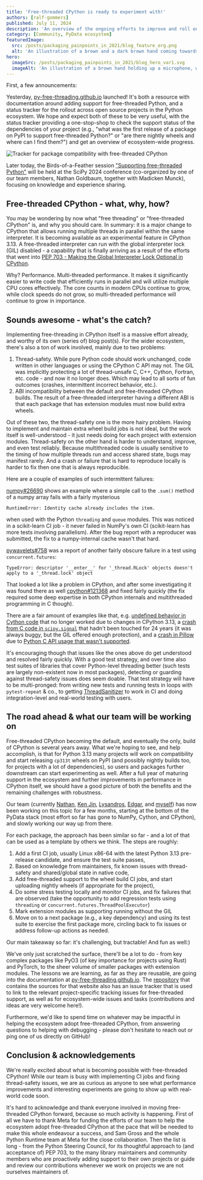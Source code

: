 ```yaml
---
title: 'Free-threaded CPython is ready to experiment with!'
authors: [ralf-gommers]
published: July 11, 2024
description: 'An overview of the ongoing efforts to improve and roll out support for free-threaded CPython throughout the Python open source ecosystem'
category: [Community, PyData ecosystem]
featuredImage:
  src: /posts/packaging_painpoints_in_2021/blog_feature_org.png
  alt: 'An illustration of a brown and a dark brown hand coming towards each other to pass a business card with the logo of Quansight Labs.'
hero:
  imageSrc: /posts/packaging_painpoints_in_2021/blog_hero_var1.svg
  imageAlt: 'An illustration of a brown hand holding up a microphone, with some graphical elements highlighting the top of the microphone'
---
```


First, a few announcements:

Yesterday, [py-free-threading.github.io](https://py-free-threading.github.io/) launched!
It's both a resource with documentation around adding support for free-threaded
Python, and a status tracker for the rollout across open source projects in the
Python ecosystem. We hope and expect both of these to be very useful, with the
status tracker providing a one-stop-shop to check the support status of the
dependencies of your project (e.g., "what was the first release of a package on
PyPI to support free-threaded Python?" or "are there nightly wheels and where
can I find them?") and get an overview of ecosystem-wide progress.

![Tracker for package compatibility with free-threaded CPython](/posts/free-threaded-python-rollout/py_free_threading_tracker.png)

Later today, the Birds-of-a-Feather session
["Supporting free-threaded Python"](https://cfp.scipy.org/2024/talk/HDR7WZ/)
will be held at the SciPy 2024 conference (co-organized by one of our team
members, Nathan Goldbaum, together with Madicken Munck), focusing on knowledge
and experience sharing.


## Free-threaded CPython - what, why, how?

You may be wondering by now what "free threading" or "free-threaded CPython"
is, and why you should care. In summary: it is a major change to CPython that
allows running multiple threads in parallel within the same interpreter. It is
becoming available as an experimental feature in CPython 3.13. A free-threaded
interpreter can run with the global interpreter lock (GIL) disabled - a
capability that is finally arriving as a result of the efforts that went into
[PEP 703 - Making the Global Interpreter Lock Optional in CPython](https://peps.python.org/pep-0703/).

Why? Performance. Multi-threaded performance. It makes it significantly easier
to write code that efficiently runs in parallel and will utilize multiple CPU
cores effectively. The core counts in modern CPUs continue to grow, while clock
speeds do not grow, so multi-threaded performance will continue to grow in
importance.


## Sounds awesome - what's the catch?

Implementing free-threading in CPython itself is a massive effort already, and
worthy of its own (series of) blog post(s). For the wider ecosystem, there's
also a ton of work involved, mainly due to two problems:

1. Thread-safety. While pure Python code should work unchanged, code written in
   other languages or using the CPython C API may not. The GIL was implicitly
   protecting a lot of thread-unsafe C, C++, Cython, Fortran, etc. code - and
   now it no longer does. Which may lead to all sorts of fun outcomes (crashes,
   intermittent incorrect behavior, etc.).
2. ABI incompatibility between the default and free-threaded CPython builds.
   The result of a free-threaded interpreter having a different ABI is that
   each package that has extension modules must now build extra wheels.

Out of these two, the thread-safety one is the more hairy problem. Having to
implement and maintain extra wheel build jobs is not ideal, but the work itself
is well-understood - it just needs doing for each project with extension
modules. Thread-safety on the other hand is harder to understand, improve,
and even test reliably. Because multithreaded code is usually sensitive to the
timing of how multiple threads run and access shared state, bugs may manifest
rarely. And a crash or failure that is hard to reproduce locally is
harder to fix then one that is always reproducible.

Here are a couple of examples of such intermittent failures:

[numpy#26690](https://github.com/numpy/numpy/issues/26690) shows an example
where a simple call to the `.sum()` method of a numpy array fails with a
fairly mysterious
```
RuntimeError: Identity cache already includes the item.
```
when used with the Python `threading` and `queue` modules. This was noticed
in a scikit-learn CI job - it never failed in NumPy's own CI (scikit-learn has
more tests involving parallelism). After the bug report with a reproducer was
submitted, the fix to a numpy-internal cache wasn't that hard.

[pywavelets#758](https://github.com/PyWavelets/pywt/issues/758) was a report
of another fairly obscure failure in a test using `concurrent.futures`:
```
TypeError: descriptor '__enter__' for '_thread.RLock' objects doesn't apply to a '_thread.lock' object
```
That looked a lot like a problem in CPython, and after some investigating it
was found there as well [cpython#121368](https://github.com/python/cpython/issues/121368)
and fixed fairly quickly (the fix required some deep expertise in both CPython
internals and multithreaded programming in C though).

There are a fair amount of examples like that, e.g. [undefined behavior in
Cython code](https://github.com/PyWavelets/pywt/pull/753#issuecomment-2190335170) that
no longer worked due to changes in CPython 3.13, a [crash from C code in
`scipy.signal`](https://github.com/scipy/scipy/issues/21142) that hadn't been
touched for 24 years (it was always buggy, but the GIL offered enough
protection), and a [crash in Pillow](https://github.com/hugovk/Pillow/pull/123)
due to [Python C API usage that wasn't
supported](https://github.com/python/cpython/issues/121403).

It's encouraging though that issues like the ones above do get understood and
resolved fairly quickly. With a good test strategy, and over time also test
suites of libraries that cover Python-level threading better (such tests are
largely non-existent now in most packages), detecting or guarding against
thread-safety issues does seem doable. That test strategy will have to be
multi-pronged: from writing new tests and running tests in loops with `pytest-repeat` &
co., to getting [ThreadSanitizer](https://clang.llvm.org/docs/ThreadSanitizer.html)
to work in CI and doing integration-level and real-world testing with users.


## The road ahead & what our team will be working on

Free-threaded CPython becoming the default, and eventually the only, build of
CPython is several years away. What we're hoping to see, and help accomplish,
is that for Python 3.13 many projects will work on compatibility and start
releasing `cp313t` wheels on PyPI (and possibly nightly builds too, for projects
with a lot of dependencies), so users and packages further downstream can start
experimenting as well. After a full year of maturing support in the ecosystem
and further improvements in performance in CPython itself, we should have a
good picture of both the benefits and the remaining challenges with robustness.

Our team (currently [Nathan](https://github.com/ngoldbaum),
[Ken Jin](https://github.com/Fidget-Spinner),
[Lysandros](https://github.com/lysnikolaou/),
[Edgar](https://github.com/andfoy/), and
[myself](https://github.com/rgommers/)) has now been working on this topic for
a few months, starting at the bottom of the PyData stack (most effort so far
has gone to NumPy, Cython, and CPython), and slowly working our way up from
there.

For each package, the approach has been similar so far - and a lot of that can
be used as a template by others we think. The steps are roughly:

1. Add a first CI job, usually Linux x86-64 with the latest Python 3.13
   pre-release candidate, and ensure the test suite passes,
2. Based on knowledge from maintainers, fix known issues with thread-safety and
   shared/global state in native code,
3. Add free-threaded support to the wheel build CI jobs, and start uploading
   nightly wheels (if appropriate for the project),
4. Do some stress testing locally and monitor CI jobs, and fix failures that
   are observed (take the opportunity to add regression tests using `threading`
   or `concurrent.futures.ThreadPoolExecutor`)
5. Mark extension modules as supporting running without the GIL
6. Move on to a next package (e.g., a key dependency) and using its test suite
   to exercise the first package more, circling back to fix issues or address
   follow-up actions as needed.

Our main takeaway so far: it's challenging, but tractable! And fun as well:)

We've only just scratched the surface, there'll be a lot to do - from key
complex packages like PyO3 (of key importance for projects using Rust) and
PyTorch, to the sheer volume of smaller packages with extension modules.
The lessons we are learning, as far as they are reusable, are going into the
documentation at
[py-free-threading.github.io](https://py-free-threading.github.io).
The [repository](https://github.com/Quansight-Labs/free-threaded-compatibility/)
that contains the sources for that website also has an issue tracker that is used
to link to the relevant project-specific tracking issues for free-threaded support,
as well as for ecosystem-wide issues and tasks (contributions and ideas are
very welcome here!).

Furthermore, we'd like to spend time on whatever may be impactful in helping
the ecosystem adopt free-threaded CPython, from answering questions
to helping with debugging - please don't hesitate to reach out or ping one of
us directly on GitHub!


## Conclusion & acknowledgements

We're really excited about what is becoming possible with free-threaded CPython!
While our team is busy with implementing CI jobs and fixing thread-safety issues,
we are as curious as anyone to see what performance improvements and
interesting experiments are going to show up with real-world code soon.

It's hard to acknowledge and thank everyone involved in moving free-threaded
CPython forward, because so much activity is happening. First of all we have
to thank Meta for funding the efforts of our team to help the ecosystem adopt
free-threaded CPython at the pace that will be needed to make this whole
endeavour a success, and Sam Gross and the whole Python Runtime team at Meta
for the close collaboration. Then the list is long - from the Python Steering
Council, for its thoughtful approach to (and acceptance of) PEP 703, to the
many library maintainers and community members who are proactively adding
support to their own projects or guide and review our contributions whenever we
work on projects we are not ourselves maintainers of.

